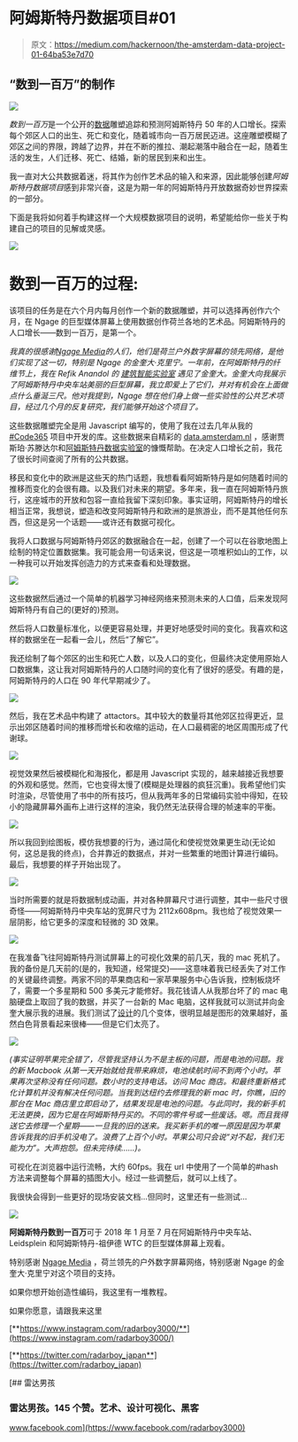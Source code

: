 # 阿姆斯特丹数据项目#01

> 原文：<https://medium.com/hackernoon/the-amsterdam-data-project-01-64ba53e7d70>

## “数到一百万”的制作

![](img/ef6991b8beb467bd7f491b57cf5150ba.png)

*数到一百万*是一个公开的[数据](https://hackernoon.com/tagged/data)雕塑追踪和预测阿姆斯特丹 50 年的人口增长。探索每个郊区人口的出生、死亡和变化，随着城市向一百万居民迈进。这座雕塑模糊了郊区之间的界限，跨越了边界，并在不断的推拉、潮起潮落中融合在一起，随着生活的发生，人们迁移、死亡、结婚，新的居民到来和出生。

我一直对大公共数据着迷，将其作为创作艺术品的输入和来源，因此能够创建*阿姆斯特丹数据项目*感到非常兴奋，这是为期一年的阿姆斯特丹开放数据奇妙世界探索的一部分。

下面是我将如何着手构建这样一个大规模数据项目的说明，希望能给你一些关于构建自己的项目的见解或灵感。

![](img/58441b7525e8e85dffc00473e3067263.png)

# 数到一百万的过程:

该项目的任务是在六个月内每月创作一个新的数据雕塑，并可以选择再创作六个月，在 Ngage 的巨型媒体屏幕上使用数据创作荷兰各地的艺术品。阿姆斯特丹的人口增长——数到一百万，是第一个。

*我真的很感谢*[*Ngage Media*](http://radarboy.com/george/www.ngagemedia.nl)*的人们，他们是荷兰户外数字屏幕的领先网络，是他们实现了这一切，特别是 Ngage 的金奎大·克里宁。一年前，在阿姆斯特丹的纤维节上，我在 Refik Anandol 的* [*建筑智能实验室*](http://2017.fiberfestival.nl/programme/lab2-architectural-intelligence/) *遇见了金奎大。金奎大向我展示了阿姆斯特丹中央车站美丽的巨型屏幕，我立即爱上了它们，并对有机会在上面做点什么垂涎三尺。他对我提到，Ngage 想在他们身上做一些实验性的公共艺术项目，经过几个月的反复研究，我们能够开始这个项目了。*

这些数据雕塑完全是用 Javascript 编写的，使用了我在过去几年从我的 [#Code365](https://www.instagram.com/radarboy3000/) 项目中开发的库。这些数据来自精彩的 [data.amsterdam.nl](https://data.amsterdam.nl/) ，感谢贾斯珀·苏滕达尔和[阿姆斯特丹数据实验室](https://www.amsterdam.nl/bestuur-organisatie/organisatie/overige/datalab-amsterdam/)的慷慨帮助。在决定人口增长之前，我花了很长时间查阅了所有的公共数据。

移民和变化中的欧洲是这些天的热门话题，我想看看阿姆斯特丹是如何随着时间的推移而变化的会很有趣。以及我们对未来的期望。多年来，我一直在阿姆斯特丹旅行，这座城市的开放和包容一直给我留下深刻印象。事实证明，阿姆斯特丹的增长相当正常，我想说，塑造和改变阿姆斯特丹和欧洲的是旅游业，而不是其他任何东西，但这是另一个话题——或许还有数据可视化。

我将人口数据与阿姆斯特丹郊区的数据融合在一起，创建了一个可以在谷歌地图上绘制的特定位置数据集。我可能会用一句话来说，但这是一项堆积如山的工作，以一种我可以开始发挥创造力的方式来查看和处理数据。

![](img/6b06e31d8677adb62c75e8c24b38239f.png)

这些数据然后通过一个简单的机器学习神经网络来预测未来的人口值，后来发现阿姆斯特丹有自己的(更好的)预测。

然后将人口数量标准化，以便更容易处理，并更好地感受时间的变化。我喜欢和这样的数据坐在一起看一会儿，然后“了解它”。

我还绘制了每个郊区的出生和死亡人数，以及人口的变化，但最终决定使用原始人口数据集，这让我对阿姆斯特丹的人口随时间的变化有了很好的感受。有趣的是，阿姆斯特丹的人口在 90 年代早期减少了。

![](img/c90cf1fee395d5baf5437e8051183f75.png)

然后，我在艺术品中构建了 attactors。其中较大的数量将其他郊区拉得更近，显示出郊区随着时间的推移而增长和收缩的运动，在人口最稠密的地区周围形成了代谢球。

![](img/39f5635aae8c0c225b3d3475a6c08781.png)

视觉效果然后被模糊化和海报化，都是用 Javascript 实现的，越来越接近我想要的外观和感觉。然而，它也变得太慢了(模糊是处理器的疯狂沉重)。我希望他们实时渲染，尽管使用了书中的所有技巧，但从我两年多的日常编码实验中得知，在较小的隐藏屏幕外画布上进行这样的渲染，我仍然无法获得合理的帧速率的平衡。

![](img/dd490e5c8a4fa2352a0678cc9b2d093b.png)

所以我回到绘图板，模仿我想要的行为，通过简化和使视觉效果更生动(无论如何，这总是我的终点)，合并靠近的数据点，并对一些繁重的地图计算进行编码。最后，我想要的样子开始出现了。

![](img/5760883822871c02d1be7283cce5b507.png)

当时所需要的就是将数据制成动画，并对各种屏幕尺寸进行调整，其中一些尺寸很奇怪——阿姆斯特丹中央车站的宽屏尺寸为 2112x608pm。我也给了视觉效果一层阴影，给它更多的深度和轻微的 3D 效果。

![](img/9bc11e0b7bec11f3099eeed640721fa3.png)

在我准备飞往阿姆斯特丹测试屏幕上的可视化效果的前几天，我的 mac 死机了。我的备份是几天前的(是的，我知道，经常提交)——这意味着我已经丢失了对工作的关键最终调整。两家不同的苹果商店和一家苹果服务中心告诉我，控制板烧坏了，需要一个多星期和 500 多美元才能修好。我花钱请人从我那台坏了的 mac 电脑硬盘上取回了我的数据，并买了一台新的 Mac 电脑，这样我就可以测试并向金奎大展示我的进展。我们测试了[设计](https://hackernoon.com/tagged/design)的几个变体，很明显越是图形的效果越好，虽然白色背景看起来很棒——但是它们太亮了。

![](img/0a5e55b4a2523b11e7de232c5b6c9147.png)

*(事实证明苹果完全错了，尽管我坚持认为不是主板的问题，而是电池的问题。我的新 Macbook 从第一天开始就给我带来麻烦，电池续航时间不到两个小时。苹果再次坚称没有任何问题。数小时的支持电话。访问 Mac 商店。和最终重新格式化计算机并没有解决任何问题。当我到达纽约去修理我的新 mac 时，你瞧，旧的那台在 Mac 商店里立即启动了，结果发现是电池的问题。与此同时，我的新手机无法更换，因为它是在阿姆斯特丹买的。不同的零件号或一些废话。嗯。而且我得送它去修理一个星期——一旦我的旧的送来。我买新手机的唯一原因是因为苹果告诉我我的旧手机没电了。浪费了上百个小时。苹果公司只会说“对不起，我们无能为力”。大声抱怨。但未完待续……)。*

可视化在浏览器中运行流畅，大约 60fps。我在 url 中使用了一个简单的#hash 方法来调整每个屏幕的插图大小。经过一些调整后，就可以上线了。

我很快会得到一些更好的现场安装文档…但同时，这里还有一些测试…

![](img/1fe7ffe237ee94d2e7a9e5d2bcb293f8.png)

**阿姆斯特丹数到一百万**可于 2018 年 1 月至 7 月在阿姆斯特丹中央车站、Leidsplein 和阿姆斯特丹-祖伊德 WTC 的巨型媒体屏幕上观看。

特别感谢 [Ngage Media](http://radarboy.com/george/www.ngagemedia.nl) ，荷兰领先的户外数字屏幕网络，特别感谢 Ngage 的金奎大·克里宁对这个项目的支持。

如果你想开始创造性编码，我这里有一堆教程。

如果你愿意，请跟我来这里

[**https://www.instagram.com/radarboy3000/**](https://www.instagram.com/radarboy3000/)

[**https://twitter.com/radarboy_japan**](https://twitter.com/radarboy_japan)

[](https://www.facebook.com/radarboy3000) [## 雷达男孩

### 雷达男孩。145 个赞。艺术、设计可视化、黑客

www.facebook.com](https://www.facebook.com/radarboy3000)